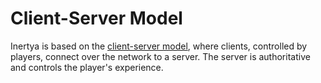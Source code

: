 # Client-Server Model

Inertya is based on the [client-server model], where clients, controlled by 
players, connect over the network to a server. The server is authoritative 
and controls the player's experience. 

[client-server model]: https://en.wikipedia.org/wiki/Client%E2%80%93server_model
